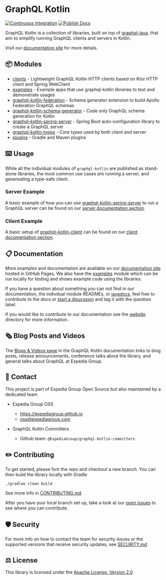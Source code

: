 # GraphQL Kotlin

[![Continuous Integration](https://github.com/ExpediaGroup/graphql-kotlin/workflows/Continuous%20Integration/badge.svg)](https://github.com/ExpediaGroup/graphql-kotlin/actions?query=workflow%3A%22Continuous+Integration%22)
[![Publish Docs](https://github.com/ExpediaGroup/graphql-kotlin/workflows/Publish%20Docs/badge.svg)](https://github.com/ExpediaGroup/graphql-kotlin/actions?query=workflow%3A%22Publish+Docs%22)

GraphQL Kotlin is a collection of libraries, built on top of [graphql-java](https://www.graphql-java.com/), that aim to simplify running GraphQL clients and servers in Kotlin.

Visit our [documentation site](https://expediagroup.github.io/graphql-kotlin) for more details.

## 📦 Modules

* [clients](/clients) - Lightweight GraphQL Kotlin HTTP clients based on Ktor HTTP client and Spring WebClient
* [examples](/examples) - Example apps that use graphql-kotlin libraries to test and demonstrate usages
* [graphql-kotlin-federation](/graphql-kotlin-federation) - Schema generator extension to build Apollo Federation GraphQL schemas
* [graphql-kotlin-schema-generator](/graphql-kotlin-schema-generator) - Code only GraphQL schema generation for Kotlin
* [graphql-kotlin-spring-server](/graphql-kotlin-spring-server) - Spring Boot auto-configuration library to create a GraphQL server
* [graphql-kotlin-types](/graphql-kotlin-types) - Core types used by both client and server
* [plugins](/plugins) - Gradle and Maven plugins

## ⌨️ Usage

While all the individual modules of `graphql-kotlin` are published as stand-alone libraries, the most common use cases are running a server, and genereating a type-safe client.

### Server Example

A basic example of how you can use [graphql-kotlin-spring-server](/graphql-kotlin-spring-server) to run a GraphQL server can be found on our [server documentation section](https://expediagroup.github.io/graphql-kotlin/docs/spring-server/spring-overview).

### Client Example

A basic setup of [graphql-kotlin-client](/clients/graphql-kotlin-client) can be found on our [client documentation section](https://expediagroup.github.io/graphql-kotlin/docs/client/client-overview).

## 📋 Documentation

More examples and documentation are available on our [documentation site](https://expediagroup.github.io/graphql-kotlin) hosted in GitHub Pages. We also have the [examples](https://github.com/ExpediaGroup/graphql-kotlin/tree/master/examples) module which can be run locally for testing and shows example code using the libraries.

If you have a question about something you can not find in our documentation, the indivdual module READMEs, or [javadocs](https://www.javadoc.io/doc/com.expediagroup/graphql-kotlin-schema-generator), feel free to contribute to the docs or [start a disucssion](https://github.com/ExpediaGroup/graphql-kotlin/discussions) and tag it with the question label.

If you would like to contribute to our documentation see the [website](/website) directory for more information.

## 🗞 Blog Posts and Videos

The [Blogs & Videos page](https://expediagroup.github.io/graphql-kotlin/docs/blogs-and-videos) in the GraphQL Kotlin documentation links to blog posts, release announcements, conference talks about the library, and general talks about GraphQL at Expedia Group.

## 👥 Contact

This project is part of Expedia Group Open Source but also maintained by a dedicated team

* Expedia Group OSS
  * https://expediagroup.github.io
  * oss@expediagroup.com

* GraphQL Kotlin Committers
  * Github team: `@ExpediaGroup/graphql-kotlin-committers`

## ✏️ Contributing

To get started, please fork the repo and checkout a new branch. You can then build the library locally with Gradle

```shell script
./gradlew clean build
```

See more info in [CONTRIBUTING.md](CONTRIBUTING.md).

After you have your local branch set up, take a look at our [open issues](https://github.com/ExpediaGroup/graphql-kotlin/issues) to see where you can contribute.

## 🛡️ Security

For more info on how to contact the team for security issues or the supported versions that receive security updates, see [SECURITY.md](./.github/SECURITY.md)

## ⚖️ License

This library is licensed under the [Apache License, Version 2.0](LICENSE)
